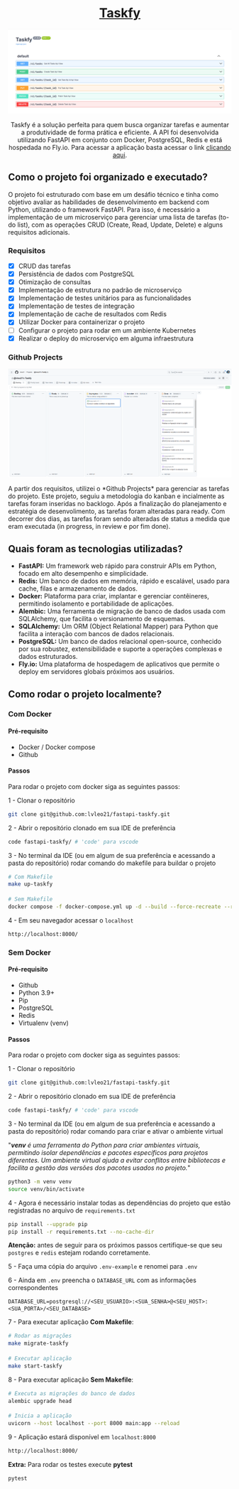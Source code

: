 <h1 align="center">
  <a href="https://fastapi-taskfy.fly.dev/">Taskfy</a>
</h1>

![Taskfy](.github/assets/taskfy.png)

<p align="center">
  Taskfy é a solução perfeita para quem busca organizar tarefas e aumentar a produtividade de forma prática e eficiente. A API foi desenvolvida utilizando
  FastAPI em conjunto com Docker, PostgreSQL, Redis e está hospedada no Fly.io.
  Para acessar a aplicação basta acessar o link <a href="https://fastapi-taskfy.fly.dev/">clicando aqui</a>.
</p>

## Como o projeto foi organizado e executado?

<p>
  O projeto foi estruturado com base em um desáfio técnico e tinha como objetivo
  avaliar as habilidades de desenvolvimento em backend com Python, utilizando o framework FastAPI. Para isso, é necessário a implementação de um microserviço para gerenciar uma lista de tarefas (to-do list), com as operações CRUD (Create, Read, Update, Delete) e alguns requisitos adicionais.
</p>

### Requisitos
- [X] CRUD das tarefas
- [X] Persistência de dados com PostgreSQL
- [X] Otimização de consultas
- [X] Implementação de estrutura no padrão de microserviço
- [X] Implementação de testes unitários para as funcionalidades
- [X] Implementação de testes de integração
- [X] Implementação de cache de resultados com Redis
- [X] Utilizar Docker para containerizar o projeto
- [ ] Configurar o projeto para rodar em um ambiente Kubernetes
- [X] Realizar o deploy do microserviço em alguma infraestrutura

### Github Projects

![Taskfy](.github/assets/github-projects.png)

<p>
  A partir dos requisitos, utilizei o *Github Projects* para gerenciar as tarefas do
  projeto. Este projeto, seguiu a metodologia do kanban e incialmente as tarefas foram
  inseridas no backlogo. Após a finalização do planejamento e estratégia de desenvolimento,
  as tarefas foram alteradas para ready. Com decorrer dos dias, as tarefas foram sendo alteradas
  de status a medida que eram executada (in progress, in review e por fim done).
</p>

## Quais foram as tecnologias utilizadas?

- **FastAPI:** Um framework web rápido para construir APIs em Python, focado em alto desempenho e simplicidade.
- **Redis:** Um banco de dados em memória, rápido e escalável, usado para cache, filas e armazenamento de dados.
- **Docker:** Plataforma para criar, implantar e gerenciar contêineres, permitindo isolamento e portabilidade de aplicações.
- **Alembic:** Uma ferramenta de migração de banco de dados usada com SQLAlchemy, que facilita o versionamento de esquemas.
- **SQLAlchemy:** Um ORM (Object Relational Mapper) para Python que facilita a interação com bancos de dados relacionais.
- **PostgreSQL:** Um banco de dados relacional open-source, conhecido por sua robustez, extensibilidade e suporte a operações complexas e dados estruturados.
- **Fly.io:** Uma plataforma de hospedagem de aplicativos que permite o deploy em servidores globais próximos aos usuários.

## Como rodar o projeto localmente?

### Com Docker

#### Pré-requisito

- Docker / Docker compose
- Github

#### Passos
<p>Para rodar o projeto com docker siga as seguintes passos:</p>

1 - Clonar o repositório
```bash
git clone git@github.com:lvleo21/fastapi-taskfy.git
```

2 - Abrir o repositório clonado em sua IDE de preferência
```bash
code fastapi-taskfy/ # 'code' para vscode
```

3 - No terminal da IDE (ou em algum de sua preferência e acessando a pasta do repositório) rodar comando do makefile para buildar o projeto


```bash
# Com Makefile
make up-taskfy

# Sem Makefile
docker compose -f docker-compose.yml up -d --build --force-recreate --remove-orphans
```

4 - Em seu navegador acessar o `localhost`
```bash
http://localhost:8000/
```

### Sem Docker

#### Pré-requisito

- Github
- Python 3.9+
- Pip
- PostgreSQL
- Redis
- Virtualenv (venv)

#### Passos
<p>Para rodar o projeto com docker siga as seguintes passos:</p>

1 - Clonar o repositório
```bash
git clone git@github.com:lvleo21/fastapi-taskfy.git
```

2 - Abrir o repositório clonado em sua IDE de preferência
```bash
code fastapi-taskfy/ # 'code' para vscode
```

3 - No terminal da IDE (ou em algum de sua preferência e acessando a pasta do repositório) rodar comando para criar e ativar o ambiente virtual 

"***venv** é uma ferramenta do Python para criar ambientes virtuais, permitindo isolar dependências e pacotes específicos para projetos diferentes. Um ambiente virtual ajuda a evitar conflitos entre bibliotecas e facilita a gestão das versões dos pacotes usados no projeto.*"

```bash
python3 -m venv venv
source venv/bin/activate
```

4 - Agora é necessário instalar todas as dependências do projeto que estão registradas
no arquivo de `requirements.txt`

```bash
pip install --upgrade pip
pip install -r requirements.txt --no-cache-dir
```

**Atenção:** antes de seguir para os próximos passos certifique-se que seu `postgres` e `redis` estejam rodando corretamente.

5 - Faça uma cópia do arquivo `.env-example` e renomei para `.env`

6 - Ainda em `.env` preencha o `DATABASE_URL` com as informações correspondentes

```text
DATABASE_URL=postgresql://<SEU_USUARIO>:<SUA_SENHA>@<SEU_HOST>:<SUA_PORTA>/<SEU_DATABASE>
```

7 - Para executar aplicação **Com Makefile**:

```bash
# Rodar as migrações
make migrate-taskfy

# Executar aplicação
make start-taskfy
```

8 - Para executar aplicação **Sem Makefile**:

```bash
# Executa as migrações do banco de dados
alembic upgrade head

# Inicia a aplicação
uvicorn --host localhost --port 8000 main:app --reload
```

9 - Aplicação estará disponível em `localhost:8000`
```bash
http://localhost:8000/
```

**Extra:** Para rodar os testes execute **pytest**
```bash
pytest
```

